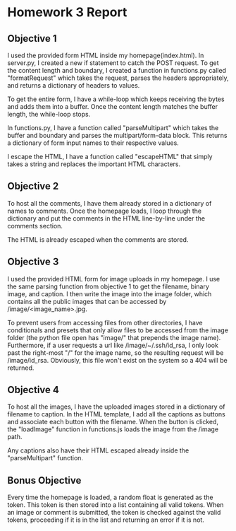 # Homework 3 Report

## Objective 1

I used the provided form HTML inside my homepage(index.html). In server&#46;py, I created a new if statement to catch the POST request. To get the content length and boundary, I created a function in functions&#46;py called "formatRequest" which takes the request, parses the headers appropriately, and returns a dictionary of headers to values.

To get the entire form, I have a while-loop which keeps receiving the bytes and adds them into a buffer. Once the content length matches the buffer length, the while-loop stops.

In functions&#46;py, I have a function called "parseMultipart" which takes the buffer and boundary and parses the multipart/form-data block. This returns a dictionary of form input names to their respective values.

I escape the HTML, I have a function called "escapeHTML" that simply takes a string and replaces the important HTML characters.

## Objective 2

To host all the comments, I have them already stored in a dictionary of names to comments. Once the homepage loads, I loop through the dictionary and put the comments in the HTML line-by-line under the comments section.

The HTML is already escaped when the comments are stored.

## Objective 3

I used the provided HTML form for image uploads in my homepage. I use the same parsing function from objective 1 to get the filename, binary image, and caption. I then write the image into the image folder, which contains all the public images that can be accessed by /image/<image_name>.jpg.

To prevent users from accessing files from other directories, I have conditionals and presets that only allow files to be accessed from the image folder (the python file open has "image/" that prepends the image name). Furthermore, if a user requests a url like /image/~/.ssh/id_rsa, I only look past the right-most "/" for the image name, so the resulting request will be /image/id_rsa. Obviously, this file won't exist on the system so a 404 will be returned.

## Objective 4

To host all the images, I have the uploaded images stored in a dictionary of filename to caption. In the HTML template, I add all the captions as buttons and associate each button with the filename. When the button is clicked, the "loadImage" function in functions.js loads the image from the /image path.

Any captions also have their HTML escaped already inside the "parseMultipart" function.

## Bonus Objective

Every time the homepage is loaded, a random float is generated as the token. This token is then stored into a list containing all valid tokens. When an image or comment is submitted, the token is checked against the valid tokens, proceeding if it is in the list and returning an error if it is not.
